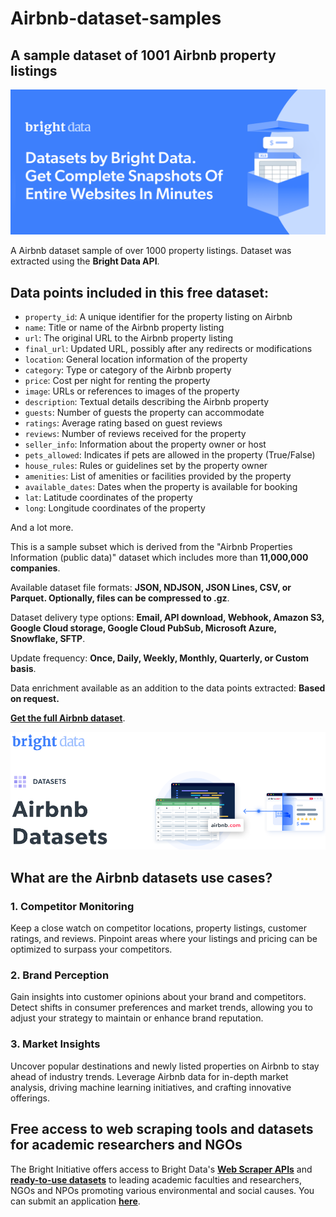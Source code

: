 # Airbnb-dataset-samples

<h2>A sample dataset of 1001 Airbnb property listings</h2>

![Airbnb dataset header](https://github.com/luminati-io/Airbnb-dataset-samples/blob/main/airbnb-datasets.PNG)

A Airbnb dataset sample of over 1000 property listings. Dataset was extracted using the <b>Bright Data API</b>.

<h2>Data points included in this free dataset:</h2>

* ```property_id```: A unique identifier for the property listing on Airbnb
* ```name```: Title or name of the Airbnb property listing
* ```url```: The original URL to the Airbnb property listing
* ```final_url```: Updated URL, possibly after any redirects or modifications
* ```location```: General location information of the property
* ```category```: Type or category of the Airbnb property
* ```price```: Cost per night for renting the property
* ```image```: URLs or references to images of the property
* ```description```: Textual details describing the Airbnb property
* ```guests```: Number of guests the property can accommodate
* ```ratings```: Average rating based on guest reviews
* ```reviews```: Number of reviews received for the property
* ```seller_info```: Information about the property owner or host
* ```pets_allowed```: Indicates if pets are allowed in the property (True/False)
* ```house_rules```: Rules or guidelines set by the property owner
* ```amenities```: List of amenities or facilities provided by the property
* ```available_dates```: Dates when the property is available for booking
* ```lat```: Latitude coordinates of the property
* ```long```: Longitude coordinates of the property

And a lot more.

This is a sample subset which is derived from the "Airbnb Properties Information (public data)"
dataset which includes more than <b>11,000,000 companies</b>.

Available dataset file formats: <b>JSON, NDJSON, JSON Lines, CSV, or Parquet. Optionally, files can be compressed to .gz</b>.

Dataset delivery type options: <b>Email, API download, Webhook, Amazon S3, Google Cloud storage, Google Cloud PubSub, Microsoft Azure, Snowflake, SFTP</b>.

Update frequency: <b>Once, Daily, Weekly, Monthly, Quarterly, or Custom basis</b>.

Data enrichment available as an addition to the data points extracted: <b>Based on request.</b>

<b>[Get the full Airbnb dataset](https://brightdata.com/products/datasets/airbnb)</b>.


![Airbnb dataset visual](https://github.com/luminati-io/Airbnb-dataset-samples/blob/main/airbnb-datasets-image.PNG)

<h2>What are the Airbnb datasets use cases?</h2>

<h3>1. Competitor Monitoring</h3>

Keep a close watch on competitor locations, property listings, customer ratings, and reviews. Pinpoint areas where your listings and pricing can be optimized to surpass your competitors.

<h3>2. Brand Perception</h3>

Gain insights into customer opinions about your brand and competitors. Detect shifts in consumer preferences and market trends, allowing you to adjust your strategy to maintain or enhance brand reputation.

<h3>3. Market Insights</h3>

Uncover popular destinations and newly listed properties on Airbnb to stay ahead of industry trends. Leverage Airbnb data for in-depth market analysis, driving machine learning initiatives, and crafting innovative offerings.

<h2>Free access to web scraping tools and datasets for academic researchers and NGOs</h2>

The Bright Initiative offers access to Bright Data's <b>[Web Scraper APIs](https://brightdata.com/products/web-scraper)</b> and <b>[ready-to-use datasets](https://brightdata.com/products/datasets)</b> to leading academic faculties and researchers, NGOs and NPOs promoting various environmental and social causes. You can submit an application <b>[here](https://brightinitiative.com)</b>.
